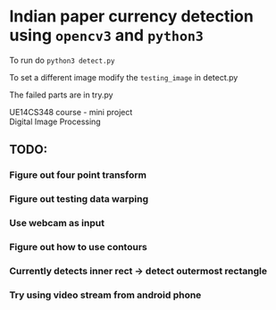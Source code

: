 # Indian paper currency detection using ```opencv3``` and ```python3```

To run do
```python3 detect.py```

To set a different image modify the ```testing_image``` in detect.py

The failed parts are in try.py

UE14CS348 course - mini project  
Digital Image Processing  


## TODO:
### 	Figure out four point transform
###	Figure out testing data warping
### 	Use webcam as input
### 	Figure out how to use contours
### 		Currently detects inner rect -> detect outermost rectangle
### 	Try using video stream from android phone